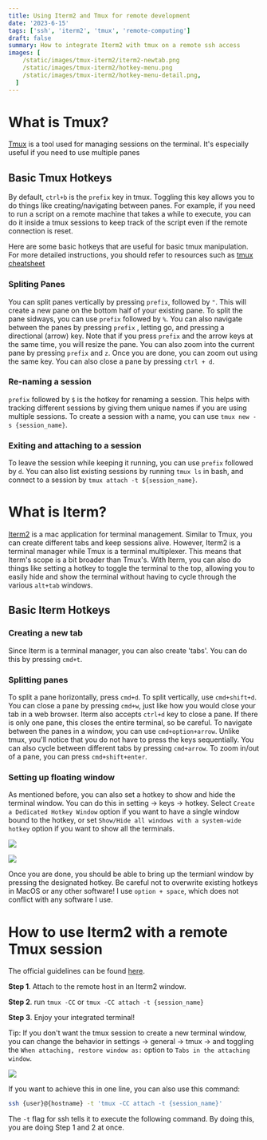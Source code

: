 ```yaml
---
title: Using Iterm2 and Tmux for remote development
date: '2023-6-15'
tags: ['ssh', 'iterm2', 'tmux', 'remote-computing']
draft: false
summary: How to integrate Iterm2 with tmux on a remote ssh access
images: [
    /static/images/tmux-iterm2/iterm2-newtab.png
    /static/images/tmux-iterm2/hotkey-menu.png
    /static/images/tmux-iterm2/hotkey-menu-detail.png,
  ]
---
```


# What is Tmux?

[Tmux](https://github.com/tmux/tmux/wiki) is a tool used for managing sessions on the terminal. It's especially useful if you need to use multiple panes

## Basic Tmux Hotkeys

By default, `ctrl+b` is the `prefix` key in tmux. Toggling this key allows you to do things like creating/navigating between panes. For example, if you need to run a script on a remote machine that takes a while to execute, you can do it inside a tmux sessions to keep track of the script even if the remote connection is reset.

Here are some basic hotkeys that are useful for basic tmux manipulation. For more detailed instructions, you should refer to resources such as [tmux cheatsheet](https://tmuxcheatsheet.com)

### Spliting Panes

You can split panes vertically by pressing `prefix`, followed by `"`. This will create a new pane on the bottom half of your existing pane. To split the pane sidways, you can use `prefix` followed by `%`.
You can also navigate between the panes by pressing `prefix` , letting go, and pressing a directional (arrow) key. Note that if you press `prefix` and the arrow keys at the same time, you will resize the pane. You can also zoom into the current pane by pressing `prefix` and `z`. Once you are done, you can zoom out using the same key. You can also close a pane by pressing `ctrl + d`.

### Re-naming a session

`prefix` followed by `$` is the hotkey for renaming a session. This helps with tracking different sessions by giving them unique names if you are using multiple sessions. To create a session with a name, you can use `tmux new -s {session_name}`.

### Exiting and attaching to a session

To leave the session while keeping it running, you can use `prefix` followed by `d`. You can also list existing sessions by running `tmux ls` in bash, and connect to a session by `tmux attach -t ${session_name}`.

# What is Iterm?

[Iterm2](https://iterm2.com) is a mac application for terminal management. Similar to Tmux, you can create different tabs and keep sessions alive. However, Iterm2 is a terminal manager while Tmux is a terminal multiplexer. This means that Iterm's scope is a bit broader than Tmux's. With Iterm, you can also do things like setting a hotkey to toggle the terminal to the top, allowing you to easily hide and show the terminal without having to cycle through the various `alt+tab` windows.

## Basic Iterm Hotkeys

### Creating a new tab

Since Iterm is a terminal manager, you can also create 'tabs'. You can do this by pressing `cmd+t`.

### Splitting panes

To split a pane horizontally, press `cmd+d`. To split vertically, use `cmd+shift+d`. You can close a pane by pressing `cmd+w`, just like how you would close your tab in a web browser. Iterm also accepts `ctrl+d` key to close a pane. If there is only one pane, this closes the entire terminal, so be careful. To navigate between the panes in a window, you can use `cmd+option+arrow`. Unlike tmux, you'll notice that you do not have to press the keys sequentially. You can also cycle between different tabs by pressing `cmd+arrow`. To zoom in/out of a pane, you can press `cmd+shift+enter`.

### Setting up floating window

As mentioned before, you can also set a hotkey to show and hide the terminal window. You can do this in setting -> keys -> hotkey. Select `Create a Dedicated Hotkey Window` option if you want to have a single window bound to the hotkey, or set `Show/Hide all windows with a system-wide hotkey` option if you want to show all the terminals.

![](/static/images/tmux-iterm2/hotkey-menu.png)

![](/static/images/tmux-iterm2/hotkey-menu-detail.png)

Once you are done, you should be able to bring up the termianl window by pressing the designated hotkey. Be careful not to overwrite existing hotkeys in MacOS or any other software! I use `option + space`, which does not conflict with any software I use.

# How to use Iterm2 with a remote Tmux session

The official guidelines can be found [here](https://iterm2.com/documentation-tmux-integration.html).

**Step 1**. Attach to the remote host in an Iterm2 window.

**Step 2**. run `tmux -CC` or `tmux -CC attach -t {session_name}`

**Step 3**. Enjoy your integrated terminal!

Tip: If you don't want the tmux session to create a new terminal window, you can change the behavior in settings -> general -> tmux -> and toggling the `When attaching, restore window as:` option to `Tabs in the attaching window`.

![](/static/images/tmux-iterm2/iterm2-newtab.png)

If you want to achieve this in one line, you can also use this command:

```bash
ssh {user}@{hostname} -t 'tmux -CC attach -t {session_name}'
```

The `-t` flag for ssh tells it to execute the following command. By doing this, you are doing Step 1 and 2 at once.
